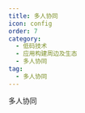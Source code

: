 ```yaml
---
title: 多人协同
icon: config
order: 7
category:
  - 低码技术
  - 应用构建周边及生态
  - 多人协同
tag:
  - 多人协同
---
```


多人协同






